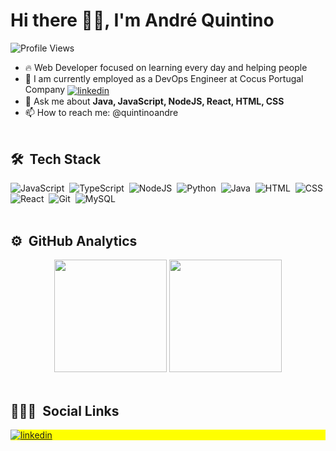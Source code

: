 <h1 align="left">Hi there 👋🏼, I'm André Quintino</h1>
<p align="left"> <img src="https://komarev.com/ghpvc/?username=quintioandre&color=yellow" alt="Profile Views" /> </p>

- 🔥 Web Developer focused on learning every day and helping people
- 🔭 I am currently employed as a DevOps Engineer at Cocus Portugal Company <a href="https://linkedin.com/in/pandrequintino" target="_blank">
  <img align="center" src="https://img.shields.io/badge/-LinkedIn-05122A?style=flat&logo=linkedin" alt="linkedin"/></a>
- 💬 Ask me about **Java, JavaScript, NodeJS, React, HTML, CSS**
- 📫 How to reach me: @quintinoandre
<br><br>
## 🛠 &nbsp;Tech Stack

![JavaScript](https://img.shields.io/badge/JavaScript-323330?style=for-the-badge&logo=javascript&logoColor=F7DF1E)&nbsp;
![TypeScript](https://img.shields.io/badge/TypeScript-007ACC?style=for-the-badge&logo=typescript&logoColor=white)&nbsp;
![NodeJS](https://img.shields.io/badge/Node.js-43853D?style=for-the-badge&logo=node.js&logoColor=white)&nbsp;
![Python](https://img.shields.io/badge/python-3670A0?style=for-the-badge&logo=python&logoColor=ffdd54)&nbsp;
![Java](https://img.shields.io/badge/Java-ED8B00?style=for-the-badge&logo=java&logoColor=whit)&nbsp;
![HTML](https://img.shields.io/badge/HTML-239120?style=for-the-badge&logo=html5&logoColor=white)&nbsp;
![CSS](https://img.shields.io/badge/CSS-239120?&style=for-the-badge&logo=css3&logoColor=white)&nbsp;
![React](https://img.shields.io/badge/React-20232A?style=for-the-badge&logo=react&logoColor=61DAFB)&nbsp;
![Git](https://img.shields.io/badge/Git-E34F26?style=for-the-badge&logo=git&logoColor=white)&nbsp;
![MySQL](https://img.shields.io/badge/MySQL-00000F?style=for-the-badge&logo=mysql&logoColor=white)&nbsp;
<br><br>

## ⚙️ &nbsp;GitHub Analytics

<div align="center">
<img height="180em" src="https://github-readme-stats.vercel.app/api?username=quintinoandre&include_all_commits=true&count_private=true&show_icons=true&theme=dracula" />
<img height="180em" src="https://github-readme-stats.vercel.app/api/top-langs/?username=quintinoandre&layout=compact&theme=dracula" />
</div>
<br>

## 👨🏽‍🦲 &nbsp;Social Links

<div  style="background:yellow">
<a href="https://linkedin.com/in/pandrequintino" target="_blank">
  <img align="center" src="https://img.shields.io/badge/-LinkedIn-05122A?style=flat&logo=linkedin" alt="linkedin"/>
</a>
</div>

<!--
**quintinoandre/quintinoandre** is a ✨ _special_ ✨ repository because its `README.md` (this file) appears on your GitHub profile.

Here are some ideas to get you started:

- 🔭 I’m currently working on ...
- 🌱 I’m currently learning ...
- 👯 I’m looking to collaborate on ...
- 🤔 I’m looking for help with ...
- 💬 Ask me about ...
- 📫 How to reach me: ...
- 😄 Pronouns: ...
- ⚡ Fun fact: ...
-->
